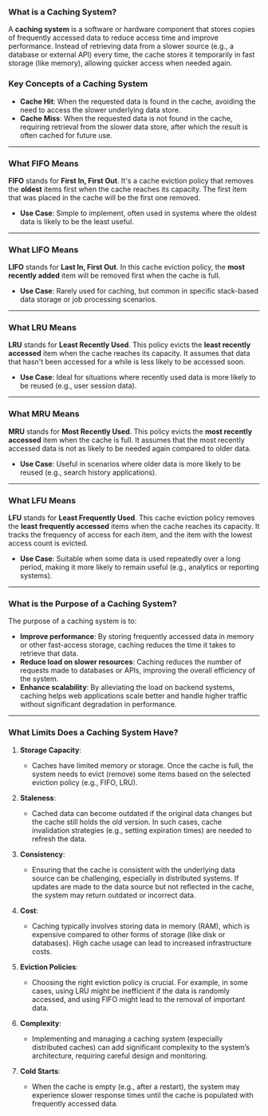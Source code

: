 ### What is a Caching System?

A **caching system** is a software or hardware component that stores copies of frequently accessed data to reduce access time and improve performance. Instead of retrieving data from a slower source (e.g., a database or external API) every time, the cache stores it temporarily in fast storage (like memory), allowing quicker access when needed again.

### Key Concepts of a Caching System

- **Cache Hit**: When the requested data is found in the cache, avoiding the need to access the slower underlying data store.
- **Cache Miss**: When the requested data is not found in the cache, requiring retrieval from the slower data store, after which the result is often cached for future use.

---

### What FIFO Means

**FIFO** stands for **First In, First Out**. It's a cache eviction policy that removes the **oldest** items first when the cache reaches its capacity. The first item that was placed in the cache will be the first one removed.

- **Use Case**: Simple to implement, often used in systems where the oldest data is likely to be the least useful.

---

### What LIFO Means

**LIFO** stands for **Last In, First Out**. In this cache eviction policy, the **most recently added** item will be removed first when the cache is full.

- **Use Case**: Rarely used for caching, but common in specific stack-based data storage or job processing scenarios.

---

### What LRU Means

**LRU** stands for **Least Recently Used**. This policy evicts the **least recently accessed** item when the cache reaches its capacity. It assumes that data that hasn't been accessed for a while is less likely to be accessed soon.

- **Use Case**: Ideal for situations where recently used data is more likely to be reused (e.g., user session data).

---

### What MRU Means

**MRU** stands for **Most Recently Used**. This policy evicts the **most recently accessed** item when the cache is full. It assumes that the most recently accessed data is not as likely to be needed again compared to older data.

- **Use Case**: Useful in scenarios where older data is more likely to be reused (e.g., search history applications).

---

### What LFU Means

**LFU** stands for **Least Frequently Used**. This cache eviction policy removes the **least frequently accessed** items when the cache reaches its capacity. It tracks the frequency of access for each item, and the item with the lowest access count is evicted.

- **Use Case**: Suitable when some data is used repeatedly over a long period, making it more likely to remain useful (e.g., analytics or reporting systems).

---

### What is the Purpose of a Caching System?

The purpose of a caching system is to:
- **Improve performance**: By storing frequently accessed data in memory or other fast-access storage, caching reduces the time it takes to retrieve that data.
- **Reduce load on slower resources**: Caching reduces the number of requests made to databases or APIs, improving the overall efficiency of the system.
- **Enhance scalability**: By alleviating the load on backend systems, caching helps web applications scale better and handle higher traffic without significant degradation in performance.

---

### What Limits Does a Caching System Have?

1. **Storage Capacity**:
   - Caches have limited memory or storage. Once the cache is full, the system needs to evict (remove) some items based on the selected eviction policy (e.g., FIFO, LRU).

2. **Staleness**:
   - Cached data can become outdated if the original data changes but the cache still holds the old version. In such cases, cache invalidation strategies (e.g., setting expiration times) are needed to refresh the data.

3. **Consistency**:
   - Ensuring that the cache is consistent with the underlying data source can be challenging, especially in distributed systems. If updates are made to the data source but not reflected in the cache, the system may return outdated or incorrect data.

4. **Cost**:
   - Caching typically involves storing data in memory (RAM), which is expensive compared to other forms of storage (like disk or databases). High cache usage can lead to increased infrastructure costs.

5. **Eviction Policies**:
   - Choosing the right eviction policy is crucial. For example, in some cases, using LRU might be inefficient if the data is randomly accessed, and using FIFO might lead to the removal of important data. 

6. **Complexity**:
   - Implementing and managing a caching system (especially distributed caches) can add significant complexity to the system’s architecture, requiring careful design and monitoring.

7. **Cold Starts**:
   - When the cache is empty (e.g., after a restart), the system may experience slower response times until the cache is populated with frequently accessed data.
